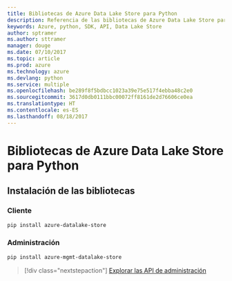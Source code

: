```yaml
---
title: Bibliotecas de Azure Data Lake Store para Python
description: Referencia de las bibliotecas de Azure Data Lake Store para Python
keywords: Azure, python, SDK, API, Data Lake Store
author: sptramer
ms.author: sttramer
manager: douge
ms.date: 07/10/2017
ms.topic: article
ms.prod: azure
ms.technology: azure
ms.devlang: python
ms.service: multiple
ms.openlocfilehash: be289f8f5bdbcc1023a39e75e517f4ebba48c2e0
ms.sourcegitcommit: 3617d0db0111bbc00072ff8161de2d76606ce0ea
ms.translationtype: HT
ms.contentlocale: es-ES
ms.lasthandoff: 08/18/2017
---
```

# <a name="azure-data-lake-store-libraries-for-python"></a>Bibliotecas de Azure Data Lake Store para Python

## <a name="install-the-libraries"></a>Instalación de las bibliotecas
### <a name="client"></a>Cliente

```bash
pip install azure-datalake-store
```

### <a name="management"></a>Administración

```bash
pip install azure-mgmt-datalake-store
```
> [!div class="nextstepaction"]
> [Explorar las API de administración](/python/api/overview/azure/datalakestore/managementlibrary)